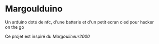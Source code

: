 ﻿# Margoulduino
Un arduino doté de nfc, d'une batterie et d'un petit ecran oled pour hacker on the go

Ce projet est inspiré du _Margoulineur2000_